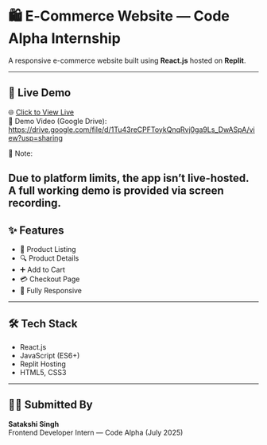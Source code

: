 # 🛍️ E‑Commerce Website — Code Alpha Internship

A responsive e-commerce website built using **React.js** hosted on **Replit**.

---

## 🔗 Live Demo  
🌐 [Click to View Live](https://ad493132-a251-444e-b25e-5a9bde95bdf1-00-1g4v6yfe74fab.spock.replit.dev/)  
🔹 Demo Video (Google Drive):
https://drive.google.com/file/d/1Tu43reCPFToykQnqRvj0ga9Ls_DwASpA/view?usp=sharing

🔹 Note:

Due to platform limits, the app isn’t live-hosted.
A full working demo is provided via screen recording.
---

## ✨ Features

- 🛒 Product Listing  
- 🔍 Product Details  
- ➕ Add to Cart  
- 💳 Checkout Page  
- 📱 Fully Responsive

---

## 🛠 Tech Stack

- React.js  
- JavaScript (ES6+)  
- Replit Hosting  
- HTML5, CSS3

---

## 🙋‍♀️ Submitted By

**Satakshi Singh**  
Frontend Developer Intern — Code Alpha (July 2025)
